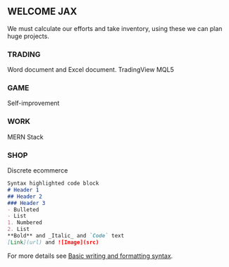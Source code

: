 ## WELCOME JAX

We must calculate our efforts and take inventory, using these we can plan huge projects.

### TRADING
Word document and Excel document.
TradingView
MQL5
### GAME
Self-improvement

### WORK
MERN Stack

### SHOP
Discrete ecommerce

```markdown
Syntax highlighted code block
# Header 1
## Header 2
### Header 3
- Bulleted
- List
1. Numbered
2. List
**Bold** and _Italic_ and `Code` text
[Link](url) and ![Image](src)
```
For more details see [Basic writing and formatting syntax](https://docs.github.com/en/github/writing-on-github/getting-started-with-writing-and-formatting-on-github/basic-writing-and-formatting-syntax).
